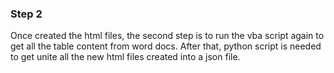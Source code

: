 ### Step 2

Once created the html files, the second step is to run the vba script again to get all the table content from word docs. After that, python script is needed to get unite all the new html files created into a json file.